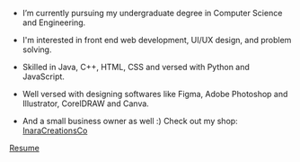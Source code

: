 * I’m currently pursuing my undergraduate degree in Computer Science and Engineering. 
* I'm interested in front end web development, UI/UX design, and problem solving. 
* Skilled in Java, C++, HTML, CSS and versed with Python and JavaScript.
* Well versed with designing softwares like Figma, Adobe Photoshop and Illustrator, CorelDRAW and Canva.

* And a small business owner as well :) Check out my shop: [InaraCreationsCo](https://www.inaracreationsco.com/)
 
[Resume](https://purvigujar.github.io/purvigujar/Purvi_Gujar.pdf)
